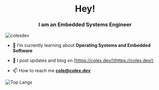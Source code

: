 <h1 align="center">Hey!</h1>
<h3 align="center">I am an Embedded Systems Engineer</h3>

<p align="left"> <img src="https://komarev.com/ghpvc/?username=colexdev&label=Profile%20views&color=0e75b6&style=flat-square" alt="colexdev" /> </p>

<!-- - 🔭 I’m currently working on [ParOS](https://github.com/colexdev/paros) -->

- 🌱 I’m currently learning about **Operating Systems and Embedded Software**

- 📝 I post updates and blog on [https://colex.dev/](https://colex.dev/)

- 📫 How to reach me **cole@colex.dev**

![Top Langs](https://github-readme-stats.vercel.app/api/top-langs/?username=colexdev&layout=compact&theme=dark&hide_border=true)
